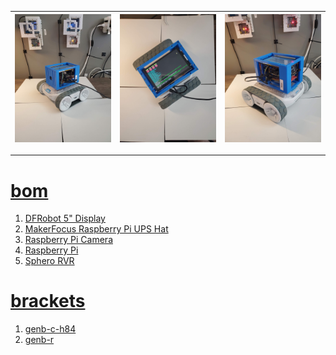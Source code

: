 | [![image](../images/blue4-2.jpg)](#) | [![image](../images/blue4-3.jpg)](#) | [![image](../images/blue4-4.jpg)](#) |
| --- | --- | --- |

---

# [bom](../parts.md)

1. [DFRobot 5" Display](../parts.md#dfrobot-5-display)
1. [MakerFocus Raspberry Pi UPS Hat](../parts.md#makerfocus-raspberry-pi-ups-hat)
1. [Raspberry Pi Camera](../parts.md#raspberry-pi-camera)
1. [Raspberry Pi](../parts.md#raspberry-pi)
1. [Sphero RVR](../parts.md#sphero-rvr)

# [brackets](../brackets)

1. [genb-c-h84](../brackets/genb-c-h84/genb-c-h84.stl)
1. [genb-r](../brackets/genb-r/genb-r.stl)

